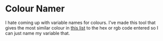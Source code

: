 # Colour Namer

I hate coming up with variable names for colours. I've made this tool that gives the most similar colour in [this list](https://gist.github.com/bdelespierre/5876883) to the hex or rgb code entered so I can just name my variable that.
